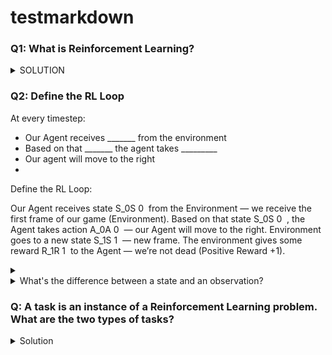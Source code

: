 # testmarkdown

### Q1: What is Reinforcement Learning?

<details>
<summary>SOLUTION</summary>
  
Reinforcement learning is a framework for solving control tasks (also called decision problems) by building agents that learn from the environment by interacting with it through trial and error and receiving rewards (positive or negative) as unique feedback

📖: https://huggingface.co/blog/deep-rl-intro#a-formal-definition
  
</details>

### Q2: Define the RL Loop

At every timestep:
- Our Agent receives _______ from the environment
- Based on that _______ the agent takes _________
- Our agent will move to the right
- 

Define the RL Loop:

  Our Agent receives state S_0S 
0
​
  from the Environment — we receive the first frame of our game (Environment).
Based on that state S_0S 
0
​
 , the Agent takes action A_0A 
0
​
  — our Agent will move to the right.
Environment goes to a new state S_1S 
1
​
  — new frame.
The environment gives some reward R_1R 
1
​
  to the Agent — we’re not dead (Positive Reward +1).
<details>
<summary></summary>
  
Reinforcement learning is a framework for solving control tasks (also called decision problems) by building agents that learn from the environment by interacting with it through trial and error and receiving rewards (positive or negative) as unique feedback

  
</details>





<details>
<summary>What's the difference between a state and an observation?</summary>
  
- *The state* is a **complete description of the state of the world** (there is no hidden information). In a fully observed environment. For instance, in chess game, we receive a state from the environment since we have access to the whole check board information.
  
- *The observation* is a **partial description of the state**. In a partially observed environment. For instance, in Super Mario Bros, we only see a part of the level close to the player, so we receive an observation.

  


</details>

### Q: A task is an instance of a Reinforcement Learning problem. What are the two types of tasks?
<details>
<summary>Solution</summary>
  
  


</details>

